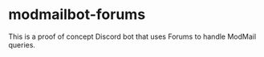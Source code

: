 # modmailbot-forums

This is a proof of concept Discord bot that uses Forums to handle ModMail queries.
